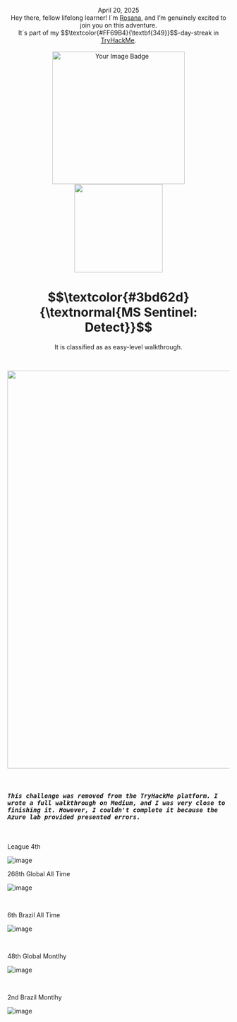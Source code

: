 <p align="center">April 20, 2025<br>
Hey there, fellow lifelong learner! I´m <a href="https://www.linkedin.com/in/rosanafssantos/">Rosana</a>, and I’m genuinely excited to join you on this adventure.<br>
It´s part of my $$\textcolor{#FF69B4}{\textbf{349}}$$-day-streak in  <a href="https://tryhackme.com">TryHackMe</a>.<br><br>
<img width="300px" src="https://github.com/user-attachments/assets/101f98b8-62fd-465d-b82b-0f5b9853144b" alt="Your Image Badge"><br>
<img width="200px" src="https://github.com/user-attachments/assets/57087b41-ee5b-49fd-b7c1-268ab12761e1"></p>
<h1 align="center"> $$\textcolor{#3bd62d}{\textnormal{MS Sentinel: Detect}}$$</h1>
<p align="center">It is classified as as easy-level walkthrough.</p>

<br>

<p align="center"> <img width="900px" src="https://github.com/user-attachments/assets/f4703899-7fb2-4ef1-8d73-bc26446b27cd"> </p>

<br>

<h3><code><em>This challenge was removed from the TryHackMe platform. I wrote a full walkthrough on Medium, and I was very close to finishing it. However, I couldn't complete it because the Azure lab provided presented errors.</em></code></h3>

<br>
<br>
League 4th

![image](https://github.com/user-attachments/assets/20619046-b8f1-4b03-b35f-bbcbcd3f05ab)


268th Global All Time

![image](https://github.com/user-attachments/assets/e51ecab8-0475-42a8-a3eb-69aa89e2fed1)


<br>

6th Brazil All Time

![image](https://github.com/user-attachments/assets/53d0bed7-bd02-486f-8854-4d2d1a6c5d58)

<br>

48th Global Montlhy

![image](https://github.com/user-attachments/assets/a0976178-b6cf-452a-a92c-d7bbe801568f)



<br>

2nd Brazil  Montlhy

![image](https://github.com/user-attachments/assets/badf7276-ff08-4df2-adc9-353a1bde35a0)


